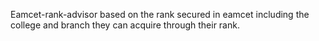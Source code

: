  Eamcet-rank-advisor based on the rank secured in eamcet including the college and branch they can acquire through their rank.
